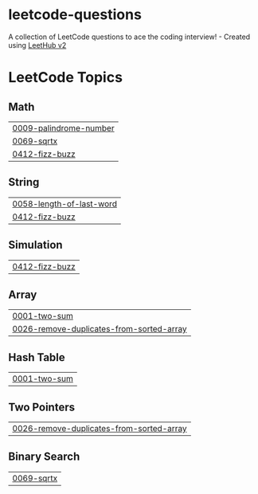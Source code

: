 # leetcode-questions
A collection of LeetCode questions to ace the coding interview! - Created using [LeetHub v2](https://github.com/arunbhardwaj/LeetHub-2.0)

<!---LeetCode Topics Start-->
# LeetCode Topics
## Math
|  |
| ------- |
| [0009-palindrome-number](https://github.com/naseef-nk/leetcode-questions/tree/master/0009-palindrome-number) |
| [0069-sqrtx](https://github.com/naseef-nk/leetcode-questions/tree/master/0069-sqrtx) |
| [0412-fizz-buzz](https://github.com/naseef-nk/leetcode-questions/tree/master/0412-fizz-buzz) |
## String
|  |
| ------- |
| [0058-length-of-last-word](https://github.com/naseef-nk/leetcode-questions/tree/master/0058-length-of-last-word) |
| [0412-fizz-buzz](https://github.com/naseef-nk/leetcode-questions/tree/master/0412-fizz-buzz) |
## Simulation
|  |
| ------- |
| [0412-fizz-buzz](https://github.com/naseef-nk/leetcode-questions/tree/master/0412-fizz-buzz) |
## Array
|  |
| ------- |
| [0001-two-sum](https://github.com/naseef-nk/leetcode-questions/tree/master/0001-two-sum) |
| [0026-remove-duplicates-from-sorted-array](https://github.com/naseef-nk/leetcode-questions/tree/master/0026-remove-duplicates-from-sorted-array) |
## Hash Table
|  |
| ------- |
| [0001-two-sum](https://github.com/naseef-nk/leetcode-questions/tree/master/0001-two-sum) |
## Two Pointers
|  |
| ------- |
| [0026-remove-duplicates-from-sorted-array](https://github.com/naseef-nk/leetcode-questions/tree/master/0026-remove-duplicates-from-sorted-array) |
## Binary Search
|  |
| ------- |
| [0069-sqrtx](https://github.com/naseef-nk/leetcode-questions/tree/master/0069-sqrtx) |
<!---LeetCode Topics End-->